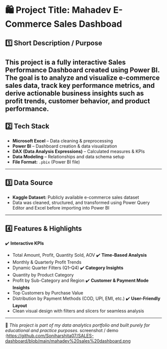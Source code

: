 # 🛍️ Project Title: Mahadev E-Commerce Sales Dashboad 
## 1️⃣ Short Description / Purpose
This project is a fully interactive **Sales Performance Dashboard** created using **Power BI**. The goal is to analyze and visualize e-commerce sales data, track key performance metrics, and derive actionable business insights such as profit trends, customer behavior, and product performance.
---
## 2️⃣ Tech Stack
- **Microsoft Excel** – Data cleaning & preprocessing  
- **Power BI** – Dashboard creation & data visualization  
- **DAX (Data Analysis Expressions)** – Calculated measures & KPIs  
- **Data Modeling** – Relationships and data schema setup  
- **File Format:** `.pbix` (Power BI file)
---
## 3️⃣ Data Source
- **Kaggle Dataset:** Publicly available e-commerce sales dataset  
- Data was cleaned, structured, and transformed using Power Query Editor and Excel before importing into Power BI
---
## 4️⃣ Features & Highlights
✔️ **Interactive KPIs**  
- Total Amount, Profit, Quantity Sold, AOV
✔️ **Time-Based Analysis**  
- Monthly & Quarterly Profit Trends  
- Dynamic Quarter Filters (Q1–Q4)
✔️ **Category Insights**  
- Quantity by Product Category  
- Profit by Sub-Category and Region
✔️ **Customer & Payment Mode Insights**  
- Top Customers by Purchase Value  
- Distribution by Payment Methods (COD, UPI, EMI, etc.)
✔️ **User-Friendly Layout**  
- Clean visual design with filters and slicers for seamless analysis
---
🔗 *This project is part of my data analytics portfolio and built purely for educational and practice purposes.*
 screenshot / demo :https://github.com/Soniharshita07/SALES-dashboard/blob/main/mahadev%20sales%20dashboard.png
